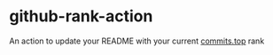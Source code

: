 # github-rank-action
An action to update your README with your current [commits.top](https://commits.top) rank
